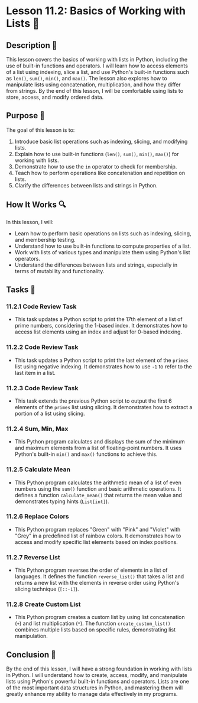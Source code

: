 # Lesson 11.2: Basics of Working with Lists 📝

## Description 📝

This lesson covers the basics of working with lists in Python, including the use of built-in functions and operators.
I will learn how to access elements of a list using indexing, slice a list, and use Python's built-in functions such as `len()`, `sum()`, `min()`, and `max()`.
The lesson also explores how to manipulate lists using concatenation, multiplication, and how they differ from strings.
By the end of this lesson, I will be comfortable using lists to store, access, and modify ordered data.

## Purpose 🎯

The goal of this lesson is to:

1. Introduce basic list operations such as indexing, slicing, and modifying lists.
2. Explain how to use built-in functions (`len()`, `sum()`, `min()`, `max()`) for working with lists.
3. Demonstrate how to use the `in` operator to check for membership.
4. Teach how to perform operations like concatenation and repetition on lists.
5. Clarify the differences between lists and strings in Python.

## How It Works 🔍

In this lesson, I will:

-   Learn how to perform basic operations on lists such as indexing, slicing, and membership testing.
-   Understand how to use built-in functions to compute properties of a list.
-   Work with lists of various types and manipulate them using Python's list operators.
-   Understand the differences between lists and strings, especially in terms of mutability and functionality.

## Tasks 📜

### 11.2.1 Code Review Task

-   This task updates a Python script to print the 17th element of a list of prime numbers, considering the 1-based index. It demonstrates how to access list elements using an index and adjust for 0-based indexing.

### 11.2.2 Code Review Task

-   This task updates a Python script to print the last element of the `primes` list using negative indexing. It demonstrates how to use `-1` to refer to the last item in a list.

### 11.2.3 Code Review Task

-   This task extends the previous Python script to output the first 6 elements of the `primes` list using slicing. It demonstrates how to extract a portion of a list using slicing.

### 11.2.4 Sum, Min, Max

-   This Python program calculates and displays the sum of the minimum and maximum elements from a list of floating-point numbers. It uses Python's built-in `min()` and `max()` functions to achieve this.

### 11.2.5 Calculate Mean

-   This Python program calculates the arithmetic mean of a list of even numbers using the `sum()` function and basic arithmetic operations. It defines a function `calculate_mean()` that returns the mean value and demonstrates typing hints (`List[int]`).

### 11.2.6 Replace Colors

-   This Python program replaces "Green" with "Pink" and "Violet" with "Grey" in a predefined list of rainbow colors. It demonstrates how to access and modify specific list elements based on index positions.

### 11.2.7 Reverse List

-   This Python program reverses the order of elements in a list of languages. It defines the function `reverse_list()` that takes a list and returns a new list with the elements in reverse order using Python's slicing technique (`[::-1]`).

### 11.2.8 Create Custom List

-   This Python program creates a custom list by using list concatenation (`+`) and list multiplication (`*`). The function `create_custom_list()` combines multiple lists based on specific rules, demonstrating list manipulation.

## Conclusion 🚀

By the end of this lesson, I will have a strong foundation in working with lists in Python.
I will understand how to create, access, modify, and manipulate lists using Python's powerful built-in functions and operators.
Lists are one of the most important data structures in Python, and mastering them will greatly enhance my ability to manage data effectively in my programs.
